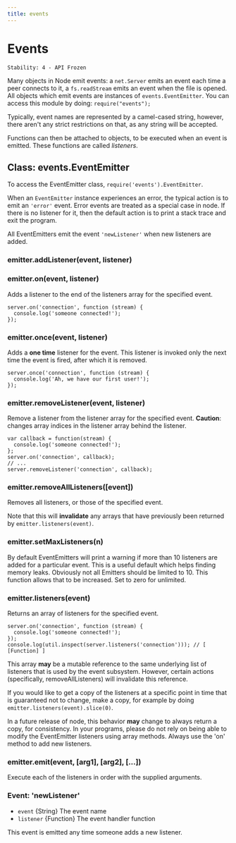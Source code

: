 ```yaml
---
title: events
---
```


# Events

    Stability: 4 - API Frozen

<!--type=module-->

Many objects in Node emit events: a `net.Server` emits an event each time
a peer connects to it, a `fs.readStream` emits an event when the file is
opened. All objects which emit events are instances of `events.EventEmitter`.
You can access this module by doing: `require("events");`

Typically, event names are represented by a camel-cased string, however,
there aren't any strict restrictions on that, as any string will be accepted.

Functions can then be attached to objects, to be executed when an event
is emitted. These functions are called _listeners_.


## Class: events.EventEmitter

To access the EventEmitter class, `require('events').EventEmitter`.

When an `EventEmitter` instance experiences an error, the typical action is
to emit an `'error'` event.  Error events are treated as a special case in node.
If there is no listener for it, then the default action is to print a stack
trace and exit the program.

All EventEmitters emit the event `'newListener'` when new listeners are
added.

### emitter.addListener(event, listener)
### emitter.on(event, listener)

Adds a listener to the end of the listeners array for the specified event.

    server.on('connection', function (stream) {
      console.log('someone connected!');
    });

### emitter.once(event, listener)

Adds a **one time** listener for the event. This listener is
invoked only the next time the event is fired, after which
it is removed.

    server.once('connection', function (stream) {
      console.log('Ah, we have our first user!');
    });

### emitter.removeListener(event, listener)

Remove a listener from the listener array for the specified event.
**Caution**: changes array indices in the listener array behind the listener.

    var callback = function(stream) {
      console.log('someone connected!');
    };
    server.on('connection', callback);
    // ...
    server.removeListener('connection', callback);


### emitter.removeAllListeners([event])

Removes all listeners, or those of the specified event.

Note that this will **invalidate** any arrays that have previously been
returned by `emitter.listeners(event)`.


### emitter.setMaxListeners(n)

By default EventEmitters will print a warning if more than 10 listeners are
added for a particular event. This is a useful default which helps finding memory leaks.
Obviously not all Emitters should be limited to 10. This function allows
that to be increased. Set to zero for unlimited.


### emitter.listeners(event)

Returns an array of listeners for the specified event.

    server.on('connection', function (stream) {
      console.log('someone connected!');
    });
    console.log(util.inspect(server.listeners('connection'))); // [ [Function] ]

This array **may** be a mutable reference to the same underlying list of
listeners that is used by the event subsystem.  However, certain
actions (specifically, removeAllListeners) will invalidate this
reference.

If you would like to get a copy of the listeners at a specific point in
time that is guaranteed not to change, make a copy, for example by doing
`emitter.listeners(event).slice(0)`.

In a future release of node, this behavior **may** change to always
return a copy, for consistency.  In your programs, please do not rely on
being able to modify the EventEmitter listeners using array methods.
Always use the 'on' method to add new listeners.

### emitter.emit(event, [arg1], [arg2], [...])

Execute each of the listeners in order with the supplied arguments.

### Event: 'newListener'

* `event` {String} The event name
* `listener` {Function} The event handler function

This event is emitted any time someone adds a new listener.

